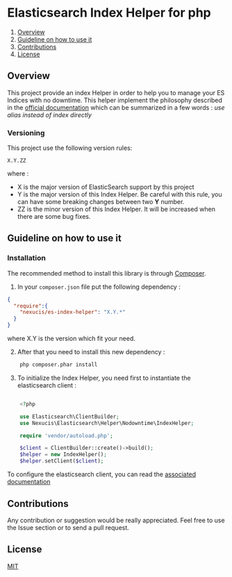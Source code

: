 # Elasticsearch Index Helper for php

1. [Overview](#overview) 
2. [Guideline on how to use it](guideline-on-how-to-use-it)
3. [Contributions](#contributions)
4. [License](#license)

## Overview

This project provide an index Helper in order to help you to manage your ES Indices with no downtime. This helper implement the philosophy described in the 
[official documentation](https://www.elastic.co/guide/en/elasticsearch/guide/master/index-aliases.html) which can be summarized in a few words : *use alias instead of index directly*

### Versioning
This project use the following version rules: 

```
X.Y.ZZ
```

where : 
* X is the major version of ElasticSearch support by this project
* Y is the major version of this Index Helper. Be careful with this rule, you can have some breaking changes between two **Y** number. 
* ZZ is the minor version of this Index Helper. It will be increased when there are some bug fixes.

## Guideline on how to use it

### Installation

The recommended method to install this library is through [Composer](https://getcomposer.org/).

1. In your `composer.json` file put the following dependency : 

```json
{
  "require":{
    "nexucis/es-index-helper": "X.Y.*"
  }
}
```

where X.Y is the version which fit your need. 

2. After that you need to install this new dependency : 

```bash
    php composer.phar install
```

3. To initialize the Index Helper, you need first to instantiate the elasticsearch client : 

```php

    <?php

    use Elasticsearch\ClientBuilder;
    use Nexucis\Elasticsearch\Helper\Nodowntime\IndexHelper;

    require 'vendor/autoload.php';

    $client = ClientBuilder::create()->build();
    $helper = new IndexHelper();
    $helper.setClient($client);
```

To configure the elasticsearch client, you can read the [associated documentation](https://www.elastic.co/guide/en/elasticsearch/client/php-api/current/_configuration.html)

## Contributions
Any contribution or suggestion would be really appreciated. Feel free to use the Issue section or to send a pull request.

## License
[MIT](./LICENSE)